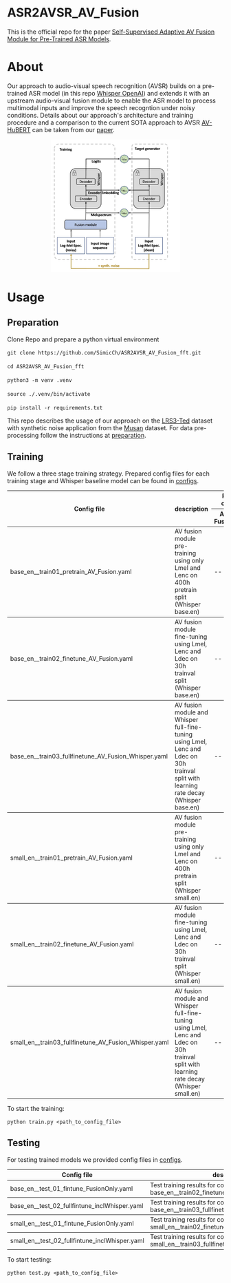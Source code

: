 # ASR2AVSR_AV_Fusion

This is the official repo for the paper [Self-Supervised Adaptive AV Fusion Module for Pre-Trained ASR Models](https://arxiv.org/abs/2312.13873).

# About
Our approach to audio-visual speech recognition (AVSR) builds on a pre-trained ASR model (in this repo [Whisper OpenAI](https://github.com/openai/whisper)) and extends it with an upstream audio-visual fusion module to enable the ASR model to process multimodal inputs and improve the speech recogntion under noisy conditions. Details about our approach's architecture and training procedure and a comparison to the current SOTA approach to AVSR [AV-HuBERT](https://github.com/facebookresearch/av_hubert) can be taken from our [paper](https://arxiv.org/abs/2312.13873).

<p align="center">
    <img src="/imgs/Overview.jpg" alt="Bildbeschreibung" style="width: 300px;"/>
</p>

# Usage

## Preparation

Clone Repo and prepare a python virtual environment

```shell
git clone https://github.com/SimicCh/ASR2AVSR_AV_Fusion_fft.git

cd ASR2AVSR_AV_Fusion_fft

python3 -m venv .venv

source ./.venv/bin/activate

pip install -r requirements.txt
```

This repo describes the usage of our approach on the [LRS3-Ted](https://www.robots.ox.ac.uk/~vgg/data/lip_reading/) dataset with synthetic noise application from the [Musan](http://www.openslr.org/17/) dataset. For data pre-processing follow the instructions at [preparation](./preparation/).

## Training
We follow a three stage training strategy. Prepared config files for each training stage and Whisper baseline model can be found in [configs](./configs/).

<table>
  <thead>
    <tr>
      <th rowspan="2">Config file</th>
      <th rowspan="2">description</th>
      <th colspan="2">Pre-trained checkpoints</th>
    </tr>
    <tr>
      <th>AV Fusion</th>
      <th>Whisper</th>
    </tr>
  </thead>
  <tbody>
    <tr>
      <td>base_en__train01_pretrain_AV_Fusion.yaml</td>
      <td>AV fusion module pre-training using only Lmel and Lenc on 400h pretrain split (Whisper base.en)</td>
      <td>--</td>
      <td>--</td>
    </tr>
  </tbody>
  <tbody>
    <tr>
      <td>base_en__train02_finetune_AV_Fusion.yaml</td>
      <td>AV fusion module fine-tuning using Lmel, Lenc and Ldec on 30h trainval split (Whisper base.en)</td>
      <td>--</td>
      <td>--</td>
    </tr>
  </tbody>
  <tbody>
    <tr>
      <td>base_en__train03_fullfinetune_AV_Fusion_Whisper.yaml</td>
      <td>AV fusion module and Whisper full-fine-tuning using Lmel, Lenc and Ldec on 30h trainval split with learning rate decay (Whisper base.en)</td>
      <td>--</td>
      <td>--</td>
    </tr>
  </tbody>
  <tbody>
    <tr>
      <td>small_en__train01_pretrain_AV_Fusion.yaml</td>
      <td>AV fusion module pre-training using only Lmel and Lenc on 400h pretrain split (Whisper small.en)</td>
      <td>--</td>
      <td>--</td>
    </tr>
  </tbody>
  <tbody>
    <tr>
      <td>small_en__train02_finetune_AV_Fusion.yaml</td>
      <td>AV fusion module fine-tuning using Lmel, Lenc and Ldec on 30h trainval split (Whisper small.en)</td>
      <td>--</td>
      <td>--</td>
    </tr>
  </tbody>
  <tbody>
    <tr>
      <td>small_en__train03_fullfinetune_AV_Fusion_Whisper.yaml</td>
      <td>AV fusion module and Whisper full-fine-tuning using Lmel, Lenc and Ldec on 30h trainval split with learning rate decay (Whisper small.en)</td>
      <td>--</td>
      <td>--</td>
    </tr>
  </tbody>
</table>

To start the training:

```shell
python train.py <path_to_config_file>
```

## Testing

For testing trained models we provided config files in [configs](./configs/).
<table>
  <thead>
    <tr>
      <th>Config file</th>
      <th>description</th>
    </tr>
  </thead>
  <tbody>
    <tr>
      <td>base_en__test_01_fintune_FusionOnly.yaml</td>
      <td>Test training results for config base_en__train02_finetune_AV_Fusion.yaml</td>
  </tbody>
  <tbody>
    <tr>
      <td>base_en__test_02_fullfintune_inclWhisper.yaml</td>
      <td>Test training results for config base_en__train03_fullfinetune_AV_Fusion_Whisper.yaml</td>
  </tbody>
  <tbody>
    <tr>
      <td>small_en__test_01_fintune_FusionOnly.yaml</td>
      <td>Test training results for config small_en__train02_finetune_AV_Fusion.yaml</td>
  </tbody>
  <tbody>
    <tr>
      <td>small_en__test_02_fullfintune_inclWhisper.yaml</td>
      <td>Test training results for config small_en__train03_fullfinetune_AV_Fusion_Whisper.yaml</td>
  </tbody>
</table>

To start testing:

```shell
python test.py <path_to_config_file>




